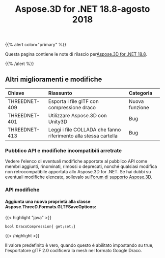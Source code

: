 ﻿---
title: Aspose.3D for .NET 18.8-agosto 2018
type: docs
weight: 50
url: /it/net/aspose-3d-for-net-18-8-august-2018/
---
{{% alert color="primary" %}} 

Questa pagina contiene le note di rilascio per[Aspose.3D for .NET 18.8](https://www.nuget.org/packages/Aspose.3D/18.8.0).

{{% /alert %}} 
## **Altri miglioramenti e modifiche**

|**Chiave**|**Riassunto**|**Categoria**|
|:- |:- |:- |
|THREEDNET-409|Esporta i file glTF con compressione draco|Nuova funzione|
|THREEDNET-401|Utilizzare Aspose.3D con Unity3D|Bug|
|THREEDNET-413|Leggi i file COLLADA che fanno riferimento alla stessa cartella|Bug|
### **Pubblico API e modifiche incompatibili arretrate**
Vedere l'elenco di eventuali modifiche apportate al pubblico API come membri aggiunti, rinominati, rimossi o deprecati, nonché qualsiasi modifica non retrocompatibile apportata allo Aspose.3D for .NET. Se hai dubbi su eventuali modifiche elencate, sollevalo sul[Forum di supporto Aspose.3D](https://forum.aspose.com/c/3d).
### **API modifiche**
#### **Aggiunta una nuova proprietà alla classe Aspose.ThreeD.Formats.GLTFSaveOptions:**
{{< highlight "java" >}}

 	bool DracoCompression{ get;set;}

{{< /highlight >}}

Il valore predefinito è vero, quando questo è abilitato impostando su true, l'esportatore glTF 2.0 codificerà la mesh nel formato Google Draco.
